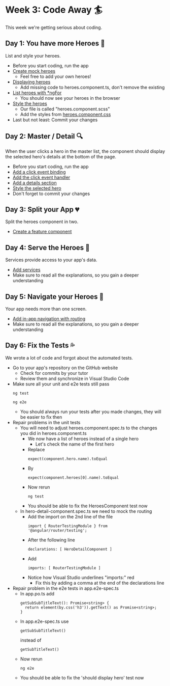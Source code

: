 # Week 3: Code Away :surfer:

This week we're getting serious about coding.

## Day 1: You have more Heroes :two_women_holding_hands:
List and style your heroes.
 - Before you start coding, run the app
 - [Create mock heroes](https://angular.io/tutorial/toh-pt2#create-mock-heroes)
   - Feel free to add your own heroes!
 - [Displaying heroes](https://angular.io/tutorial/toh-pt2#displaying-heroes)
   - Add missing code to heroes.component.ts, don't remove the existing
 - [List heroes with *ngFor](https://angular.io/tutorial/toh-pt2#list-heroes-with-ngfor)
   - You should now see your heroes in the browser
 - [Style the heroes](https://angular.io/tutorial/toh-pt2#style-the-heroes)
   - Our file is called "heroes.component.scss"
   - Add the styles from [heroes.component.css](https://angular.io/tutorial/toh-pt2#final-code-review)
 - Last but not least: Commit your changes
 
## Day 2: Master / Detail :mag:
When the user clicks a hero in the master list, the component should display the selected hero's details at the bottom of the page.
 - Before you start coding, run the app
 - [Add a click event binding](https://angular.io/tutorial/toh-pt2#add-a-click-event-binding)
 - [Add the click event handler](https://angular.io/tutorial/toh-pt2#add-the-click-event-handler)
 - [Add a details section](https://angular.io/tutorial/toh-pt2#add-a-details-section)
 - [Style the selected hero](https://angular.io/tutorial/toh-pt2#style-the-selected-hero)
 - Don't forget to commit your changes
 
## Day 3: Split your App :broken_heart:
Split the heroes component in two. 
 - [Create a feature component](https://angular.io/tutorial/toh-pt3#create-a-feature-component)

## Day 4: Serve the Heroes :nail_care:
Services provide access to your app's data.
 - [Add services](https://angular.io/tutorial/toh-pt4)
 - Make sure to read all the explanations, so you gain a deeper understanding

## Day 5: Navigate your Heroes :ship:
Your app needs more than one screen.
 - [Add in-app navigation with routing](https://angular.io/tutorial/toh-pt5)
 - Make sure to read all the explanations, so you gain a deeper understanding  

## Day 6: Fix the Tests :sweat_drops:
We wrote a lot of code and forgot about the automated tests.
 - Go to your app's repository on the GitHub website
   - Check for commits by your tutor
   - Review them and synchronize in Visual Studio Code
 - Make sure all your unit and e2e tests still pass
   ```
   ng test
   ```
   ```
   ng e2e
   ```
   - You should always run your tests after you made changes, they will be easier to fix then
 - Repair problems in the unit tests
   - You will need to adjust heroes.component.spec.ts to the changes you did in heroes.component.ts
     - We now have a list of heroes instead of a single hero
       - Let's check the name of the first hero
     - Replace
       ```
       expect(component.hero.name).toEqual
       ```
     - By
       ```
       expect(component.heroes[0].name).toEqual
       ```
     - Now rerun
       ```
       ng test
       ```
     - You should be able to fix the HeroesComponent test now
   - In hero-detail-component.spec.ts we need to mock the routing
     - Add the import on the 2nd line of the file
       ```
       import { RouterTestingModule } from '@angular/router/testing';
       ```
     - After the following line
       ```
       declarations: [ HeroDetailComponent ]
       ```
     - Add
       ```
       imports: [ RouterTestingModule ]
       ```
     - Notice how Visual Studio underlines "imports:" red
       - Fix this by adding a comma at the end of the declarations line 
 - Repair problem in the e2e tests in app.e2e-spec.ts
   - In app.po.ts add
     ```
     getSubSubTitleText(): Promise<string> {
       return element(by.css('h3')).getText() as Promise<string>;
     }
     ```
   - In app.e2e-spec.ts use
     ```
     getSubSubTitleText()
     ```
     instead of
     ```
     getSubTitleText()
     ```
   - Now rerun
     ```
     ng e2e
     ```
   - You should be able to fix the 'should display hero' test now
